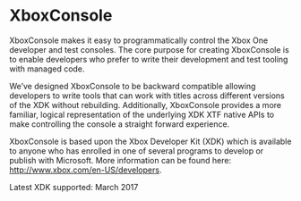 # XboxConsole  
XboxConsole makes it easy to programmatically control the Xbox One developer and test consoles. The core purpose for creating XboxConsole is to enable developers who prefer to write their development and test tooling with managed code.  
  
We’ve designed XboxConsole to be backward compatible allowing developers to write tools that can work with titles across different versions of the XDK without rebuilding. Additionally, XboxConsole provides a more familiar, logical representation of the underlying XDK XTF native APIs to make controlling the console a straight forward experience.  
  
XboxConsole is based upon the Xbox Developer Kit (XDK) which is available to anyone who has enrolled in one of several programs to develop or publish with Microsoft. More information can be found here: http://www.xbox.com/en-US/developers.  
  
Latest XDK supported: March 2017
